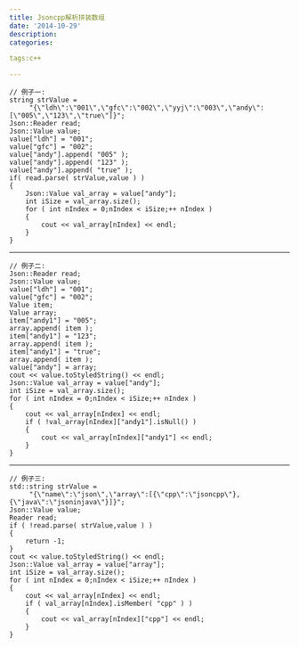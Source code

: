 ```yaml
---
title: Jsoncpp解析拼装数组
date: '2014-10-29'
description:
categories:

tags:c++

---
```


	// 例子一:
	string strValue =
		 "{\"ldh\":\"001\",\"gfc\":\"002\",\"yyj\":\"003\",\"andy\":[\"005\",\"123\",\"true\"]}";
	Json::Reader read;
	Json::Value value;
	value["ldh"] = "001";
	value["gfc"] = "002";
	value["andy"].append( "005" );
	value["andy"].append( "123" );
	value["andy"].append( "true" );
	if( read.parse( strValue,value ) )
	{
		Json::Value val_array = value["andy"];
		int iSize = val_array.size();
		for ( int nIndex = 0;nIndex < iSize;++ nIndex )
		{
			cout << val_array[nIndex] << endl;
		}
	}

---

	// 例子二:
	Json::Reader read;
	Json::Value value;
	value["ldh"] = "001";
	value["gfc"] = "002";
	Value item;
	Value array;
	item["andy1"] = "005";
	array.append( item );
	item["andy1"] = "123";
	array.append( item );
	item["andy1"] = "true";
	array.append( item );
	value["andy"] = array;
	cout << value.toStyledString() << endl;
	Json::Value val_array = value["andy"];
	int iSize = val_array.size();
	for ( int nIndex = 0;nIndex < iSize;++ nIndex )
	{
		cout << val_array[nIndex] << endl;
		if ( !val_array[nIndex]["andy1"].isNull() )
		{
			cout << val_array[nIndex]["andy1"] << endl;
		}
	}

---

	// 例子三:
	std::string strValue =
		 "{\"name\":\"json\",\"array\":[{\"cpp\":\"jsoncpp\"},{\"java\":\"jsoninjava\"}]}";
	Json::Value value;
	Reader read;
	if ( !read.parse( strValue,value ) )
	{
		return -1;
	}
	cout << value.toStyledString() << endl;
	Json::Value val_array = value["array"];
	int iSize = val_array.size();
	for ( int nIndex = 0;nIndex < iSize;++ nIndex )
	{
		cout << val_array[nIndex] << endl;
		if ( val_array[nIndex].isMember( "cpp" ) )
		{
			cout << val_array[nIndex]["cpp"] << endl;
		}
	}
